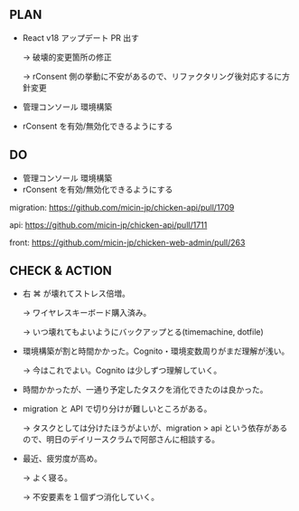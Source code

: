 ## PLAN

- React v18 アップデート PR 出す

  → 破壊的変更箇所の修正

  → rConsent 側の挙動に不安があるので、リファクタリング後対応するに方針変更

- 管理コンソール 環境構築
- rConsent を有効/無効化できるようにする

## DO

- 管理コンソール 環境構築
- rConsent を有効/無効化できるようにする

migration: https://github.com/micin-jp/chicken-api/pull/1709

api: https://github.com/micin-jp/chicken-api/pull/1711

front: https://github.com/micin-jp/chicken-web-admin/pull/263

## CHECK & ACTION

- 右 ⌘ が壊れてストレス倍増。

  → ワイヤレスキーボード購入済み。

  → いつ壊れてもよいようにバックアップとる(timemachine, dotfile)

- 環境構築が割と時間かかった。Cognito・環境変数周りがまだ理解が浅い。

  → 今はこれでよい。Cognito は少しずつ理解していく。

- 時間かかったが、一通り予定したタスクを消化できたのは良かった。
- migration と API で切り分けが難しいところがある。

  → タスクとしては分けたほうがよいが、migration > api という依存があるので、明日のデイリースクラムで阿部さんに相談する。

- 最近、疲労度が高め。

  → よく寝る。

  → 不安要素を１個ずつ消化していく。
